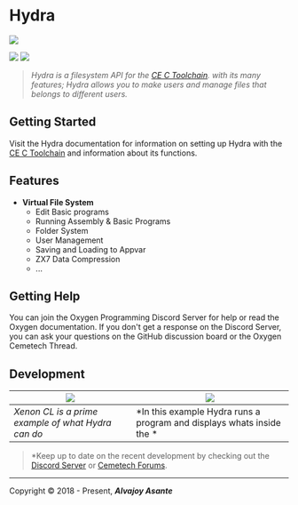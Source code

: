 # Hydra
![](https://i.imgur.com/Px46HVE.png)

![](https://img.shields.io/github/release/Overload02/Hydra) ![](https://img.shields.io/github/issues/Overload02/Hydra)

> *Hydra is a filesystem API for the [CE C Toolchain](https://github.com/CE-Programming/toolchain). with its many features; Hydra allows you to make users and manage files that belongs to different users.*

## Getting Started
Visit the Hydra documentation for information on setting up Hydra with the [CE C Toolchain](https://github.com/CE-Programming/toolchain) and information about its functions.

## Features

- **Virtual File System**
  - Edit Basic programs
  - Running Assembly & Basic Programs
  - Folder System
  - User Management
  - Saving and Loading to Appvar
  - ZX7 Data Compression
  - ...

## Getting Help
You can join the Oxygen Programming Discord Server for help or read the Oxygen documentation. If you don't get a response on the Discord Server, you can ask your questions on the GitHub discussion board or the Oxygen Cemetech Thread.

## Development

|![](https://i.imgur.com/sqW6fB6.gif)|![](https://i.imgur.com/S8cIqgH.gif)|
|--|--|
|*Xenon CL is a prime example of what Hydra can do*|*In this example Hydra runs a program and displays whats inside the *|



> *Keep up to date on the recent development by checking out the [Discord Server](https://discord.gg/xyUZgnD4UJ "New Discord Server") or [Cemetech Forums](https://www.cemetech.net/forum/viewtopic.php?t=15070 "Cemetech Forums").



------------


 Copyright &copy; 2018 - Present, ***Alvajoy Asante***
